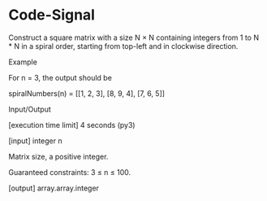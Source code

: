 # Code-Signal
Construct a square matrix with a size N × N containing integers from 1 to N * N in a spiral order, starting from top-left and in clockwise direction.

Example

For n = 3, the output should be

spiralNumbers(n) = [[1, 2, 3],
                    [8, 9, 4],
                    [7, 6, 5]]
                    
Input/Output

[execution time limit] 4 seconds (py3)

[input] integer n

Matrix size, a positive integer.

Guaranteed constraints:
3 ≤ n ≤ 100.

[output] array.array.integer
